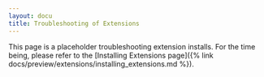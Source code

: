 ```yaml
---
layout: docu
title: Troubleshooting of Extensions
---
```


This page is a placeholder troubleshooting extension installs.
For the time being, please refer to the [Installing Extensions page]({% link docs/preview/extensions/installing_extensions.md %}).
